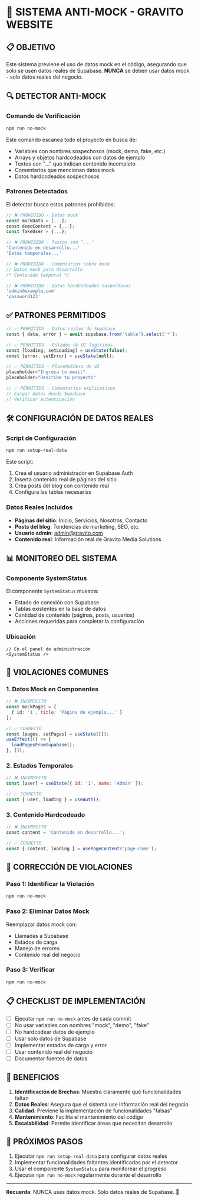 # 🚫 SISTEMA ANTI-MOCK - GRAVITO WEBSITE

## 📋 OBJETIVO

Este sistema previene el uso de datos mock en el código, asegurando que solo se usen datos reales de Supabase. **NUNCA** se deben usar datos mock - solo datos reales del negocio.

## 🔍 DETECTOR ANTI-MOCK

### Comando de Verificación

```bash
npm run no-mock
```

Este comando escanea todo el proyecto en busca de:
- Variables con nombres sospechosos (mock, demo, fake, etc.)
- Arrays y objetos hardcodeados con datos de ejemplo
- Textos con "..." que indican contenido incompleto
- Comentarios que mencionan datos mock
- Datos hardcodeados sospechosos

### Patrones Detectados

El detector busca estos patrones prohibidos:

```javascript
// ❌ PROHIBIDO - Datos mock
const mockData = [...];
const demoContent = {...};
const fakeUser = {...};

// ❌ PROHIBIDO - Textos con "..."
'Contenido en desarrollo...'
'Datos temporales...'

// ❌ PROHIBIDO - Comentarios sobre mock
// Datos mock para desarrollo
/* Contenido temporal */

// ❌ PROHIBIDO - Datos hardcodeados sospechosos
'admin@example.com'
'password123'
```

## ✅ PATRONES PERMITIDOS

```javascript
// ✅ PERMITIDO - Datos reales de Supabase
const { data, error } = await supabase.from('table').select('*');

// ✅ PERMITIDO - Estados de UI legítimos
const [loading, setLoading] = useState(false);
const [error, setError] = useState(null);

// ✅ PERMITIDO - Placeholders de UI
placeholder="Ingresa tu email"
placeholder="Describe tu proyecto"

// ✅ PERMITIDO - Comentarios explicativos
// Cargar datos desde Supabase
// Verificar autenticación
```

## 🛠️ CONFIGURACIÓN DE DATOS REALES

### Script de Configuración

```bash
npm run setup-real-data
```

Este script:
1. Crea el usuario administrador en Supabase Auth
2. Inserta contenido real de páginas del sitio
3. Crea posts del blog con contenido real
4. Configura las tablas necesarias

### Datos Reales Incluidos

- **Páginas del sitio**: Inicio, Servicios, Nosotros, Contacto
- **Posts del blog**: Tendencias de marketing, SEO, etc.
- **Usuario admin**: admin@gravito.com
- **Contenido real**: Información real de Gravito Media Solutions

## 📊 MONITOREO DEL SISTEMA

### Componente SystemStatus

El componente `SystemStatus` muestra:
- Estado de conexión con Supabase
- Tablas existentes en la base de datos
- Cantidad de contenido (páginas, posts, usuarios)
- Acciones requeridas para completar la configuración

### Ubicación

```tsx
// En el panel de administración
<SystemStatus />
```

## 🚨 VIOLACIONES COMUNES

### 1. Datos Mock en Componentes

```javascript
// ❌ INCORRECTO
const mockPages = [
  { id: '1', title: 'Página de ejemplo...' }
];

// ✅ CORRECTO
const [pages, setPages] = useState([]);
useEffect(() => {
  loadPagesFromSupabase();
}, []);
```

### 2. Estados Temporales

```javascript
// ❌ INCORRECTO
const [user] = useState({ id: '1', name: 'Admin' });

// ✅ CORRECTO
const { user, loading } = useAuth();
```

### 3. Contenido Hardcodeado

```javascript
// ❌ INCORRECTO
const content = 'Contenido en desarrollo...';

// ✅ CORRECTO
const { content, loading } = usePageContent('page-name');
```

## 🔧 CORRECCIÓN DE VIOLACIONES

### Paso 1: Identificar la Violación

```bash
npm run no-mock
```

### Paso 2: Eliminar Datos Mock

Reemplazar datos mock con:
- Llamadas a Supabase
- Estados de carga
- Manejo de errores
- Contenido real del negocio

### Paso 3: Verificar

```bash
npm run no-mock
```

## 📋 CHECKLIST DE IMPLEMENTACIÓN

- [ ] Ejecutar `npm run no-mock` antes de cada commit
- [ ] No usar variables con nombres "mock", "demo", "fake"
- [ ] No hardcodear datos de ejemplo
- [ ] Usar solo datos de Supabase
- [ ] Implementar estados de carga y error
- [ ] Usar contenido real del negocio
- [ ] Documentar fuentes de datos

## 🎯 BENEFICIOS

1. **Identificación de Brechas**: Muestra claramente qué funcionalidades faltan
2. **Datos Reales**: Asegura que el sistema use información real del negocio
3. **Calidad**: Previene la implementación de funcionalidades "falsas"
4. **Mantenimiento**: Facilita el mantenimiento del código
5. **Escalabilidad**: Permite identificar áreas que necesitan desarrollo

## 🚀 PRÓXIMOS PASOS

1. Ejecutar `npm run setup-real-data` para configurar datos reales
2. Implementar funcionalidades faltantes identificadas por el detector
3. Usar el componente `SystemStatus` para monitorear el progreso
4. Ejecutar `npm run no-mock` regularmente durante el desarrollo

---

**Recuerda**: NUNCA uses datos mock. Solo datos reales de Supabase. 🚫


